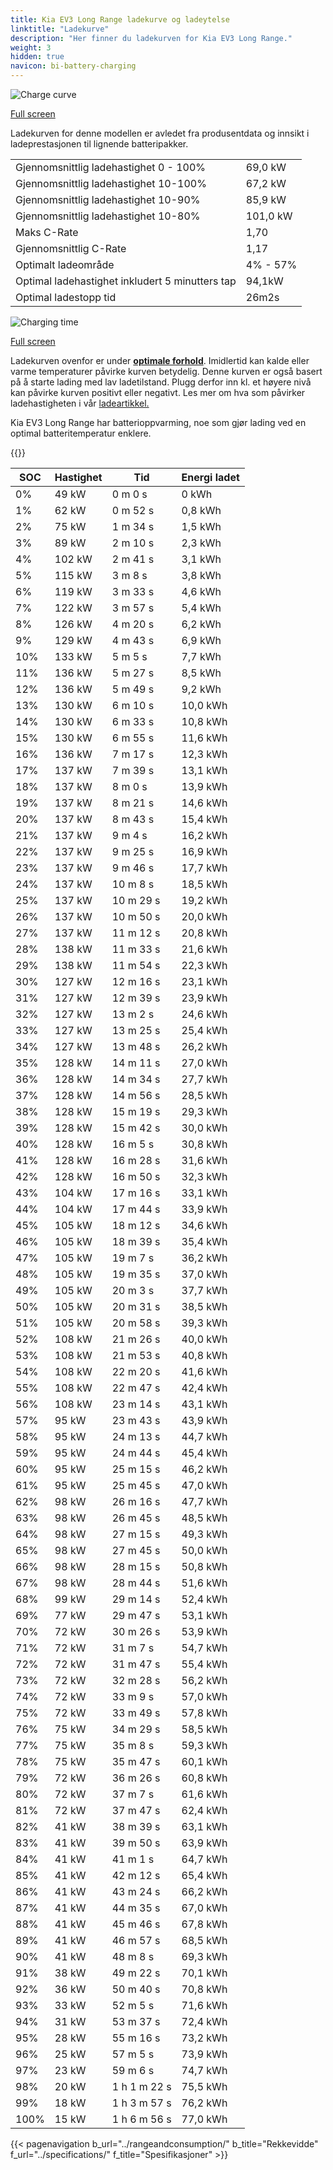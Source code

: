 ```yaml
---
title: Kia EV3 Long Range ladekurve og ladeytelse
linktitle: "Ladekurve"
description: "Her finner du ladekurven for Kia EV3 Long Range."
weight: 3
hidden: true
navicon: bi-battery-charging
---
```

<!-- markdownlint-disable MD033 -->
<img src="/images/models/kia/ev3/ev3_long_range/chargingcurve.svg" alt="Charge curve" class="img-fluid">

[Full screen](/images/models/kia/ev3/ev3_long_range/chargingcurve.svg)


<div class="alert alert-primary" role="alert">
Ladekurven for denne modellen er avledet fra produsentdata og innsikt i ladeprestasjonen til lignende batteripakker.
</div>
<table class="table table-striped border">
<tbody>
<tr>
<td>Gjennomsnittlig ladehastighet 0 - 100%</td><td>69,0 kW</td>
</tr>
<tr>
<td>Gjennomsnittlig ladehastighet 10-100%</td><td>67,2 kW</td>
</tr>
<tr>
<td>Gjennomsnittlig ladehastighet 10-90%</td><td>85,9 kW</td>
</tr>
<tr>
<td>Gjennomsnittlig ladehastighet 10-80%</td><td>101,0 kW</td>
</tr>
<tr>
<td>Maks C-Rate</td><td>1,70</td>
</tr>
<tr>
<td>Gjennomsnittlig C-Rate</td><td>1,17</td>
</tr>
<tr>
<td>Optimalt ladeområde</td><td>4% - 57%</td>
</tr>
<tr>
<td>Optimal ladehastighet inkludert 5 minutters tap</td><td>94,1kW</td>
</tr>
<tr>
<td>Optimal ladestopp tid</td><td>26m2s</td>
</tr>
</tbody>
</table>
<img src="/images/models/kia/ev3/ev3_long_range/chargingtime.svg" alt="Charging time" class="img-fluid">

[Full screen](/images/models/kia/ev3/ev3_long_range/chargingtime.svg)


Ladekurven ovenfor er under **[optimale forhold](../../../../../technology/battery/charging/#temperatur)**. Imidlertid kan kalde eller varme temperaturer påvirke kurven betydelig. Denne kurven er også basert på å starte lading med lav ladetilstand. Plugg derfor inn kl. et høyere nivå kan påvirke kurven positivt eller negativt. Les mer om hva som påvirker ladehastigheten i vår [ladeartikkel.](../../../../../technology/battery/charging/)


Kia EV3 Long Range har batterioppvarming, noe som gjør lading ved en optimal batteritemperatur enklere.


{{<evkxdisplayaddarticle />}}
<table class="table table-striped border">
<thead>
<tr><th>SOC</th><th>Hastighet</th><th>Tid</th><th>Energi ladet</th></tr>
</thead>
<tbody>
<tr>
<td>0%</td><td>49 kW</td><td> 0 m 0 s </td><td>0 kWh </td>
</tr>
<tr>
<td>1%</td><td>62 kW</td><td> 0 m 52 s </td><td>0,8 kWh </td>
</tr>
<tr>
<td>2%</td><td>75 kW</td><td> 1 m 34 s </td><td>1,5 kWh </td>
</tr>
<tr>
<td>3%</td><td>89 kW</td><td> 2 m 10 s </td><td>2,3 kWh </td>
</tr>
<tr>
<td>4%</td><td>102 kW</td><td> 2 m 41 s </td><td>3,1 kWh </td>
</tr>
<tr>
<td>5%</td><td>115 kW</td><td> 3 m 8 s </td><td>3,8 kWh </td>
</tr>
<tr>
<td>6%</td><td>119 kW</td><td> 3 m 33 s </td><td>4,6 kWh </td>
</tr>
<tr>
<td>7%</td><td>122 kW</td><td> 3 m 57 s </td><td>5,4 kWh </td>
</tr>
<tr>
<td>8%</td><td>126 kW</td><td> 4 m 20 s </td><td>6,2 kWh </td>
</tr>
<tr>
<td>9%</td><td>129 kW</td><td> 4 m 43 s </td><td>6,9 kWh </td>
</tr>
<tr>
<td>10%</td><td>133 kW</td><td> 5 m 5 s </td><td>7,7 kWh </td>
</tr>
<tr>
<td>11%</td><td>136 kW</td><td> 5 m 27 s </td><td>8,5 kWh </td>
</tr>
<tr>
<td>12%</td><td>136 kW</td><td> 5 m 49 s </td><td>9,2 kWh </td>
</tr>
<tr>
<td>13%</td><td>130 kW</td><td> 6 m 10 s </td><td>10,0 kWh </td>
</tr>
<tr>
<td>14%</td><td>130 kW</td><td> 6 m 33 s </td><td>10,8 kWh </td>
</tr>
<tr>
<td>15%</td><td>130 kW</td><td> 6 m 55 s </td><td>11,6 kWh </td>
</tr>
<tr>
<td>16%</td><td>136 kW</td><td> 7 m 17 s </td><td>12,3 kWh </td>
</tr>
<tr>
<td>17%</td><td>137 kW</td><td> 7 m 39 s </td><td>13,1 kWh </td>
</tr>
<tr>
<td>18%</td><td>137 kW</td><td> 8 m 0 s </td><td>13,9 kWh </td>
</tr>
<tr>
<td>19%</td><td>137 kW</td><td> 8 m 21 s </td><td>14,6 kWh </td>
</tr>
<tr>
<td>20%</td><td>137 kW</td><td> 8 m 43 s </td><td>15,4 kWh </td>
</tr>
<tr>
<td>21%</td><td>137 kW</td><td> 9 m 4 s </td><td>16,2 kWh </td>
</tr>
<tr>
<td>22%</td><td>137 kW</td><td> 9 m 25 s </td><td>16,9 kWh </td>
</tr>
<tr>
<td>23%</td><td>137 kW</td><td> 9 m 46 s </td><td>17,7 kWh </td>
</tr>
<tr>
<td>24%</td><td>137 kW</td><td> 10 m 8 s </td><td>18,5 kWh </td>
</tr>
<tr>
<td>25%</td><td>137 kW</td><td> 10 m 29 s </td><td>19,2 kWh </td>
</tr>
<tr>
<td>26%</td><td>137 kW</td><td> 10 m 50 s </td><td>20,0 kWh </td>
</tr>
<tr>
<td>27%</td><td>137 kW</td><td> 11 m 12 s </td><td>20,8 kWh </td>
</tr>
<tr>
<td>28%</td><td>138 kW</td><td> 11 m 33 s </td><td>21,6 kWh </td>
</tr>
<tr>
<td>29%</td><td>138 kW</td><td> 11 m 54 s </td><td>22,3 kWh </td>
</tr>
<tr>
<td>30%</td><td>127 kW</td><td> 12 m 16 s </td><td>23,1 kWh </td>
</tr>
<tr>
<td>31%</td><td>127 kW</td><td> 12 m 39 s </td><td>23,9 kWh </td>
</tr>
<tr>
<td>32%</td><td>127 kW</td><td> 13 m 2 s </td><td>24,6 kWh </td>
</tr>
<tr>
<td>33%</td><td>127 kW</td><td> 13 m 25 s </td><td>25,4 kWh </td>
</tr>
<tr>
<td>34%</td><td>127 kW</td><td> 13 m 48 s </td><td>26,2 kWh </td>
</tr>
<tr>
<td>35%</td><td>128 kW</td><td> 14 m 11 s </td><td>27,0 kWh </td>
</tr>
<tr>
<td>36%</td><td>128 kW</td><td> 14 m 34 s </td><td>27,7 kWh </td>
</tr>
<tr>
<td>37%</td><td>128 kW</td><td> 14 m 56 s </td><td>28,5 kWh </td>
</tr>
<tr>
<td>38%</td><td>128 kW</td><td> 15 m 19 s </td><td>29,3 kWh </td>
</tr>
<tr>
<td>39%</td><td>128 kW</td><td> 15 m 42 s </td><td>30,0 kWh </td>
</tr>
<tr>
<td>40%</td><td>128 kW</td><td> 16 m 5 s </td><td>30,8 kWh </td>
</tr>
<tr>
<td>41%</td><td>128 kW</td><td> 16 m 28 s </td><td>31,6 kWh </td>
</tr>
<tr>
<td>42%</td><td>128 kW</td><td> 16 m 50 s </td><td>32,3 kWh </td>
</tr>
<tr>
<td>43%</td><td>104 kW</td><td> 17 m 16 s </td><td>33,1 kWh </td>
</tr>
<tr>
<td>44%</td><td>104 kW</td><td> 17 m 44 s </td><td>33,9 kWh </td>
</tr>
<tr>
<td>45%</td><td>105 kW</td><td> 18 m 12 s </td><td>34,6 kWh </td>
</tr>
<tr>
<td>46%</td><td>105 kW</td><td> 18 m 39 s </td><td>35,4 kWh </td>
</tr>
<tr>
<td>47%</td><td>105 kW</td><td> 19 m 7 s </td><td>36,2 kWh </td>
</tr>
<tr>
<td>48%</td><td>105 kW</td><td> 19 m 35 s </td><td>37,0 kWh </td>
</tr>
<tr>
<td>49%</td><td>105 kW</td><td> 20 m 3 s </td><td>37,7 kWh </td>
</tr>
<tr>
<td>50%</td><td>105 kW</td><td> 20 m 31 s </td><td>38,5 kWh </td>
</tr>
<tr>
<td>51%</td><td>105 kW</td><td> 20 m 58 s </td><td>39,3 kWh </td>
</tr>
<tr>
<td>52%</td><td>108 kW</td><td> 21 m 26 s </td><td>40,0 kWh </td>
</tr>
<tr>
<td>53%</td><td>108 kW</td><td> 21 m 53 s </td><td>40,8 kWh </td>
</tr>
<tr>
<td>54%</td><td>108 kW</td><td> 22 m 20 s </td><td>41,6 kWh </td>
</tr>
<tr>
<td>55%</td><td>108 kW</td><td> 22 m 47 s </td><td>42,4 kWh </td>
</tr>
<tr>
<td>56%</td><td>108 kW</td><td> 23 m 14 s </td><td>43,1 kWh </td>
</tr>
<tr>
<td>57%</td><td>95 kW</td><td> 23 m 43 s </td><td>43,9 kWh </td>
</tr>
<tr>
<td>58%</td><td>95 kW</td><td> 24 m 13 s </td><td>44,7 kWh </td>
</tr>
<tr>
<td>59%</td><td>95 kW</td><td> 24 m 44 s </td><td>45,4 kWh </td>
</tr>
<tr>
<td>60%</td><td>95 kW</td><td> 25 m 15 s </td><td>46,2 kWh </td>
</tr>
<tr>
<td>61%</td><td>95 kW</td><td> 25 m 45 s </td><td>47,0 kWh </td>
</tr>
<tr>
<td>62%</td><td>98 kW</td><td> 26 m 16 s </td><td>47,7 kWh </td>
</tr>
<tr>
<td>63%</td><td>98 kW</td><td> 26 m 45 s </td><td>48,5 kWh </td>
</tr>
<tr>
<td>64%</td><td>98 kW</td><td> 27 m 15 s </td><td>49,3 kWh </td>
</tr>
<tr>
<td>65%</td><td>98 kW</td><td> 27 m 45 s </td><td>50,0 kWh </td>
</tr>
<tr>
<td>66%</td><td>98 kW</td><td> 28 m 15 s </td><td>50,8 kWh </td>
</tr>
<tr>
<td>67%</td><td>98 kW</td><td> 28 m 44 s </td><td>51,6 kWh </td>
</tr>
<tr>
<td>68%</td><td>99 kW</td><td> 29 m 14 s </td><td>52,4 kWh </td>
</tr>
<tr>
<td>69%</td><td>77 kW</td><td> 29 m 47 s </td><td>53,1 kWh </td>
</tr>
<tr>
<td>70%</td><td>72 kW</td><td> 30 m 26 s </td><td>53,9 kWh </td>
</tr>
<tr>
<td>71%</td><td>72 kW</td><td> 31 m 7 s </td><td>54,7 kWh </td>
</tr>
<tr>
<td>72%</td><td>72 kW</td><td> 31 m 47 s </td><td>55,4 kWh </td>
</tr>
<tr>
<td>73%</td><td>72 kW</td><td> 32 m 28 s </td><td>56,2 kWh </td>
</tr>
<tr>
<td>74%</td><td>72 kW</td><td> 33 m 9 s </td><td>57,0 kWh </td>
</tr>
<tr>
<td>75%</td><td>72 kW</td><td> 33 m 49 s </td><td>57,8 kWh </td>
</tr>
<tr>
<td>76%</td><td>75 kW</td><td> 34 m 29 s </td><td>58,5 kWh </td>
</tr>
<tr>
<td>77%</td><td>75 kW</td><td> 35 m 8 s </td><td>59,3 kWh </td>
</tr>
<tr>
<td>78%</td><td>75 kW</td><td> 35 m 47 s </td><td>60,1 kWh </td>
</tr>
<tr>
<td>79%</td><td>72 kW</td><td> 36 m 26 s </td><td>60,8 kWh </td>
</tr>
<tr>
<td>80%</td><td>72 kW</td><td> 37 m 7 s </td><td>61,6 kWh </td>
</tr>
<tr>
<td>81%</td><td>72 kW</td><td> 37 m 47 s </td><td>62,4 kWh </td>
</tr>
<tr>
<td>82%</td><td>41 kW</td><td> 38 m 39 s </td><td>63,1 kWh </td>
</tr>
<tr>
<td>83%</td><td>41 kW</td><td> 39 m 50 s </td><td>63,9 kWh </td>
</tr>
<tr>
<td>84%</td><td>41 kW</td><td> 41 m 1 s </td><td>64,7 kWh </td>
</tr>
<tr>
<td>85%</td><td>41 kW</td><td> 42 m 12 s </td><td>65,4 kWh </td>
</tr>
<tr>
<td>86%</td><td>41 kW</td><td> 43 m 24 s </td><td>66,2 kWh </td>
</tr>
<tr>
<td>87%</td><td>41 kW</td><td> 44 m 35 s </td><td>67,0 kWh </td>
</tr>
<tr>
<td>88%</td><td>41 kW</td><td> 45 m 46 s </td><td>67,8 kWh </td>
</tr>
<tr>
<td>89%</td><td>41 kW</td><td> 46 m 57 s </td><td>68,5 kWh </td>
</tr>
<tr>
<td>90%</td><td>41 kW</td><td> 48 m 8 s </td><td>69,3 kWh </td>
</tr>
<tr>
<td>91%</td><td>38 kW</td><td> 49 m 22 s </td><td>70,1 kWh </td>
</tr>
<tr>
<td>92%</td><td>36 kW</td><td> 50 m 40 s </td><td>70,8 kWh </td>
</tr>
<tr>
<td>93%</td><td>33 kW</td><td> 52 m 5 s </td><td>71,6 kWh </td>
</tr>
<tr>
<td>94%</td><td>31 kW</td><td> 53 m 37 s </td><td>72,4 kWh </td>
</tr>
<tr>
<td>95%</td><td>28 kW</td><td> 55 m 16 s </td><td>73,2 kWh </td>
</tr>
<tr>
<td>96%</td><td>25 kW</td><td> 57 m 5 s </td><td>73,9 kWh </td>
</tr>
<tr>
<td>97%</td><td>23 kW</td><td> 59 m 6 s </td><td>74,7 kWh </td>
</tr>
<tr>
<td>98%</td><td>20 kW</td><td>1 h 1 m 22 s </td><td>75,5 kWh </td>
</tr>
<tr>
<td>99%</td><td>18 kW</td><td>1 h 3 m 57 s </td><td>76,2 kWh </td>
</tr>
<tr>
<td>100%</td><td>15 kW</td><td>1 h 6 m 56 s </td><td>77,0 kWh </td>
</tr>
</tbody>
</table>


{{< pagenavigation b_url="../rangeandconsumption/" b_title="Rekkevidde" f_url="../specifications/" f_title="Spesifikasjoner" >}}
